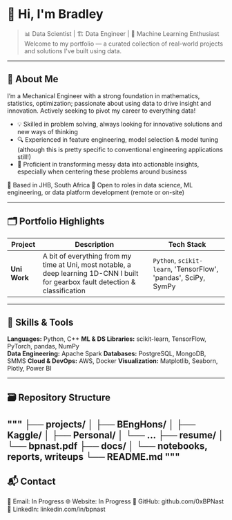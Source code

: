 # 👋 Hi, I'm Bradley

> 📊 Data Scientist | 🏗 Data Engineer | 🤖 Machine Learning Enthusiast  
> Welcome to my portfolio — a curated collection of real-world projects and solutions I've built using data.

---

## 🧠 About Me

I’m a Mechanical Engineer with a strong foundation in mathematics, statistics, optimization; passionate about using data to drive insight and innovation.
Actively seeking to pivot my career to everything data!

- 💡 Skilled in problem solving, always looking for innovative solutions and new ways of thinking
- 🔍 Experienced in feature engineering, model selection & model tuning (although this is pretty specific to conventional engineering applications still!)
- 🧰 Proficient in transforming messy data into actionable insights, especially when centering these problems around business

📍 Based in JHB, South Africa 
🚀 Open to roles in data science, ML engineering, or data platform development (remote or on-site)

---

## 🗂 Portfolio Highlights

| Project | Description | Tech Stack |
|--------|-------------|------------|
| **Uni Work** | A bit of everything from my time at Uni, most notable, a deep learning 1D-CNN I built for gearbox fault detection & classification | `Python`, `scikit-learn`, 'TensorFlow', 'pandas', SciPy, SymPy |

---

## 🧰 Skills & Tools

**Languages:** Python, C++
**ML & DS Libraries:** scikit-learn, TensorFlow, PyTorch, pandas, NumPy  
**Data Engineering:** Apache Spark
**Databases:** PostgreSQL, MongoDB, SMMS 
**Cloud & DevOps:** AWS, Docker
**Visualization:** Matplotlib, Seaborn, Plotly, Power BI

---

## 🗃 Repository Structure
"""
├── projects/
│   ├── BEngHons/
│   ├── Kaggle/
│   ├── Personal/
│   └── ...
├── resume/
│   └── bpnast.pdf
├── docs/
│   └── notebooks, reports, writeups
└── README.md
"""
---

## 📬 Contact
📧 Email: In Progress
🌐 Website: In Progress
🐙 GitHub: github.com/0xBPNast
💼 LinkedIn: linkedin.com/in/bpnast
